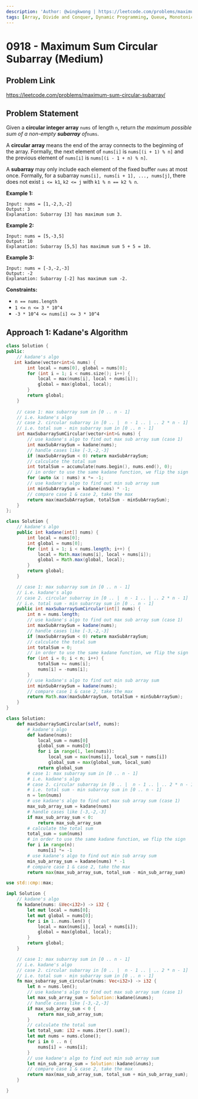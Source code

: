 ```yaml
---
description: 'Author: @wingkwong | https://leetcode.com/problems/maximum-sum-circular-subarray/'
tags: [Array, Divide and Conquer, Dynamic Programming, Queue, Monotonic Queue]
---
```


# 0918 - Maximum Sum Circular Subarray (Medium) 

## Problem Link

https://leetcode.com/problems/maximum-sum-circular-subarray/

## Problem Statement

Given a **circular integer array** `nums` of length `n`, return *the maximum possible sum of a non-empty **subarray** of*`nums`.

A **circular array** means the end of the array connects to the beginning of the array. Formally, the next element of `nums[i]` is `nums[(i + 1) % n]` and the previous element of `nums[i]` is `nums[(i - 1 + n) % n]`.

A **subarray** may only include each element of the fixed buffer `nums` at most once. Formally, for a subarray `nums[i], nums[i + 1], ..., nums[j]`, there does not exist `i <= k1`, `k2 <= j` with `k1 % n == k2 % n`.

**Example 1:**

```
Input: nums = [1,-2,3,-2]
Output: 3
Explanation: Subarray [3] has maximum sum 3.
```

**Example 2:**

```
Input: nums = [5,-3,5]
Output: 10
Explanation: Subarray [5,5] has maximum sum 5 + 5 = 10.
```

**Example 3:**

```
Input: nums = [-3,-2,-3]
Output: -2
Explanation: Subarray [-2] has maximum sum -2.
```

**Constraints:**

- `n == nums.length`
- `1 <= n <= 3 * 10^4`
- `-3 * 10^4 <= nums[i] <= 3 * 10^4`

## Approach 1: Kadane's Algorithm

<Tabs>
<TabItem value="cpp" label="C++">
<SolutionAuthor name="@wingkwong"/>

```cpp
class Solution {
public:
    // kadane's algo
   int kadane(vector<int>& nums) {
        int local = nums[0], global = nums[0];
        for (int i = 1; i < nums.size(); i++) {
            local = max(nums[i], local + nums[i]);
            global = max(global, local);
        }
        return global;
    }
    
    // case 1: max subarray sum in [0 .. n - 1]
    // i.e. kadane's algo
    // case 2. circular subarray in [0 .. |  n - 1 .. | .. 2 * n - 1]
    // i.e. total sum - min subarray sum in [0 .. n - 1]
    int maxSubarraySumCircular(vector<int>& nums) {
        // use kadane's algo to find out max sub array sum (case 1)
        int maxSubArraySum = kadane(nums);
        // handle cases like [-3,-2,-3]
        if (maxSubArraySum < 0) return maxSubArraySum;
        // calculate the total sum
        int totalSum = accumulate(nums.begin(), nums.end(), 0);
        // in order to use the same kadane function, we flip the sign
        for (auto &x : nums) x *= -1;
        // use kadane's algo to find out min sub array sum
        int minSubArraySum = kadane(nums) * -1;
        // compare case 1 & case 2, take the max
        return max(maxSubArraySum, totalSum - minSubArraySum);
    }
};
```

</TabItem>

<TabItem value="java" label="Java">
<SolutionAuthor name="@wingkwong"/>

```java
class Solution {
    // kadane's algo
    public int kadane(int[] nums) {
        int local = nums[0];
        int global = nums[0];
        for (int i = 1; i < nums.length; i++) {
            local = Math.max(nums[i], local + nums[i]);
            global = Math.max(global, local);
        }
        return global;
    }

    // case 1: max subarray sum in [0 .. n - 1]
    // i.e. kadane's algo
    // case 2. circular subarray in [0 .. |  n - 1 .. | .. 2 * n - 1]
    // i.e. total sum - min subarray sum in [0 .. n - 1]
    public int maxSubarraySumCircular(int[] nums) {
        int n = nums.length;
        // use kadane's algo to find out max sub array sum (case 1)
        int maxSubArraySum = kadane(nums);
        // handle cases like [-3,-2,-3]
        if (maxSubArraySum < 0) return maxSubArraySum;
        // calculate the total sum
        int totalSum = 0;
        // in order to use the same kadane function, we flip the sign
        for (int i = 0; i < n; i++) {
            totalSum += nums[i];
            nums[i] = -nums[i];
        }
        // use kadane's algo to find out min sub array sum
        int minSubArraySum = kadane(nums);
        // compare case 1 & case 2, take the max
        return Math.max(maxSubArraySum, totalSum + minSubArraySum);
    }
}

```

</TabItem>

<TabItem value="py" label="Python">
<SolutionAuthor name="@wingkwong"/>

```py
class Solution:
    def maxSubarraySumCircular(self, nums):
        # kadane's algo
        def kadane(nums):
            local_sum = nums[0]
            global_sum = nums[0]
            for i in range(1, len(nums)):
                local_sum = max(nums[i], local_sum + nums[i])
                global_sum = max(global_sum, local_sum)
            return global_sum
        # case 1: max subarray sum in [0 .. n - 1]
        # i.e. kadane's algo
        # case 2. circular subarray in [0 .. |  n - 1 .. | .. 2 * n - 1]
        # i.e. total sum - min subarray sum in [0 .. n - 1]
        n = len(nums)
        # use kadane's algo to find out max sub array sum (case 1)
        max_sub_array_sum = kadane(nums)
        # handle cases like [-3,-2,-3]
        if max_sub_array_sum < 0:
            return max_sub_array_sum
        # calculate the total sum
        total_sum = sum(nums)
        # in order to use the same kadane function, we flip the sign
        for i in range(n):
            nums[i] *= -1
        # use kadane's algo to find out min sub array sum
        min_sub_array_sum = kadane(nums) * -1
        # compare case 1 & case 2, take the max
        return max(max_sub_array_sum, total_sum - min_sub_array_sum)

```

</TabItem>

<TabItem value="rs" label="Rust">
<SolutionAuthor name="@wingkwong"/>

```rs
use std::cmp::max;

impl Solution {
    // kadane's algo
    fn kadane(nums: &Vec<i32>) -> i32 {
        let mut local = nums[0];
        let mut global = nums[0];
        for i in 1..nums.len() {
            local = max(nums[i], local + nums[i]);
            global = max(global, local);
        }
        return global;
    }

    // case 1: max subarray sum in [0 .. n - 1]
    // i.e. kadane's algo
    // case 2. circular subarray in [0 .. |  n - 1 .. | .. 2 * n - 1]
    // i.e. total sum - min subarray sum in [0 .. n - 1]
    fn max_subarray_sum_circular(nums: Vec<i32>) -> i32 {
        let n = nums.len();
        // use kadane's algo to find out max sub array sum (case 1)
        let max_sub_array_sum = Solution::kadane(&nums);
        // handle cases like [-3,-2,-3]
        if max_sub_array_sum < 0 {
            return max_sub_array_sum;
        }
        // calculate the total sum
        let total_sum: i32 = nums.iter().sum();
        let mut nums = nums.clone();
        for i in 0 .. n {
            nums[i] = -nums[i];
        }
        // use kadane's algo to find out min sub array sum
        let min_sub_array_sum = Solution::kadane(&nums);
        // compare case 1 & case 2, take the max
        return max(max_sub_array_sum, total_sum + min_sub_array_sum);
    }

}
```

</TabItem>
</Tabs>

